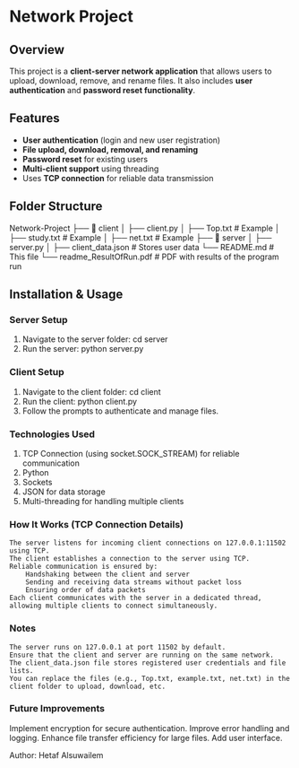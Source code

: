 # Network Project

## Overview

This project is a **client-server network application** that allows users to upload, download, remove, and rename files. It also includes **user authentication** and **password reset functionality**.

## Features

- **User authentication** (login and new user registration)
- **File upload, download, removal, and renaming**
- **Password reset** for existing users
- **Multi-client support** using threading
- Uses **TCP connection** for reliable data transmission

## Folder Structure

Network-Project ├── 📂 client │ ├── client.py │ ├── Top.txt # Example │ ├── study.txt # Example │ ├── net.txt # Example ├── 📂 server │ ├── server.py │ ├── client_data.json # Stores user data └── README.md # This file └── readme_ResultOfRun.pdf # PDF with results of the program run


## Installation & Usage

### Server Setup

1. Navigate to the server folder:
   cd server
2. Run the server:
   python server.py

### Client Setup
1. Navigate to the client folder:
   cd client
2. Run the client:
   python client.py
3. Follow the prompts to authenticate and manage files.

### Technologies Used
1. TCP Connection (using socket.SOCK_STREAM) for reliable communication
2. Python
3. Sockets
4. JSON for data storage
5. Multi-threading for handling multiple clients

### How It Works (TCP Connection Details)
	The server listens for incoming client connections on 127.0.0.1:11502 using TCP.
	The client establishes a connection to the server using TCP.
	Reliable communication is ensured by:
		Handshaking between the client and server
		Sending and receiving data streams without packet loss
		Ensuring order of data packets
	Each client communicates with the server in a dedicated thread, allowing multiple clients to connect simultaneously.

### Notes
	The server runs on 127.0.0.1 at port 11502 by default.
	Ensure that the client and server are running on the same network.
	The client_data.json file stores registered user credentials and file lists.
	You can replace the files (e.g., Top.txt, example.txt, net.txt) in the client folder to upload, download, etc.
 
### Future Improvements
Implement encryption for secure authentication.
Improve error handling and logging.
Enhance file transfer efficiency for large files.
Add user interface.


Author: Hetaf Alsuwailem
